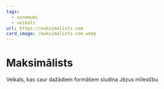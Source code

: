 ```yaml
---
tags:
  - uznemumi
  - veikali
url: https://maksimalists.com
card_image: /maksimalists.com.webp
---
```


# Maksimālists

Veikals, kas caur dažādiem formātiem sludina Jēzus mīlestību
